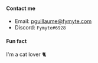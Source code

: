 #### Contact me
- Email: pguillaume@fymyte.com
- Discord: `Fymyte#6928`

#### Fun fact
I'm a cat lover 🐈
